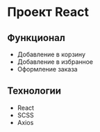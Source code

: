 # Проект React

## Функционал
- Добавление в корзину
- Добавление в избранное
- Оформление заказа

## Технологии
- React
- SCSS
- Axios
